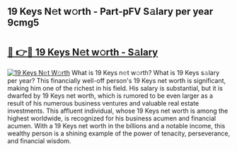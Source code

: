## 19 Keys N𝚎t w𝚘rth - Part-pFV S𝚊lary per year 9cmg5

# <h2><a href="http://gc2mnt.nevu.top/?p=19+Keys">🔗 👉🔴 19 Keys N𝚎t w𝚘rth - S𝚊lary</a></h2>

[![19 Keys N𝚎t W𝚘rth](https://i.imgur.com/Oavwk0R.jpeg)](http://gc2mnt.nevu.top/?p=19+Keys)
What is 19 Keys n𝚎t w𝚘rth? What is 19 Keys s𝚊lary per year?
This financially well-off person's 19 Keys net worth is significant, making him one of the richest in his field. His salary is substantial, but it is dwarfed by 19 Keys net worth, which is rumored to be even larger as a result of his numerous business ventures and valuable real estate investments. This affluent individual, whose 19 Keys net worth is among the highest worldwide, is recognized for his business acumen and financial acumen. With a 19 Keys net worth in the billions and a notable income, this wealthy person is a shining example of the power of tenacity, perseverance, and financial wisdom.
